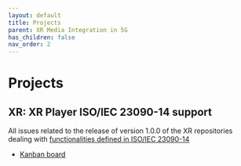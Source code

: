 ```yaml
---
layout: default
title: Projects
parent: XR Media Integration in 5G
has_children: false
nav_order: 2
---
```


#  Projects

## XR: XR Player ISO/IEC 23090-14 support

All issues related to the release of version 1.0.0 of the XR repositories dealing with [functionalities defined in ISO/IEC 23090-14](features)
* [Kanban board](https://github.com/orgs/5G-MAG/projects/22)

